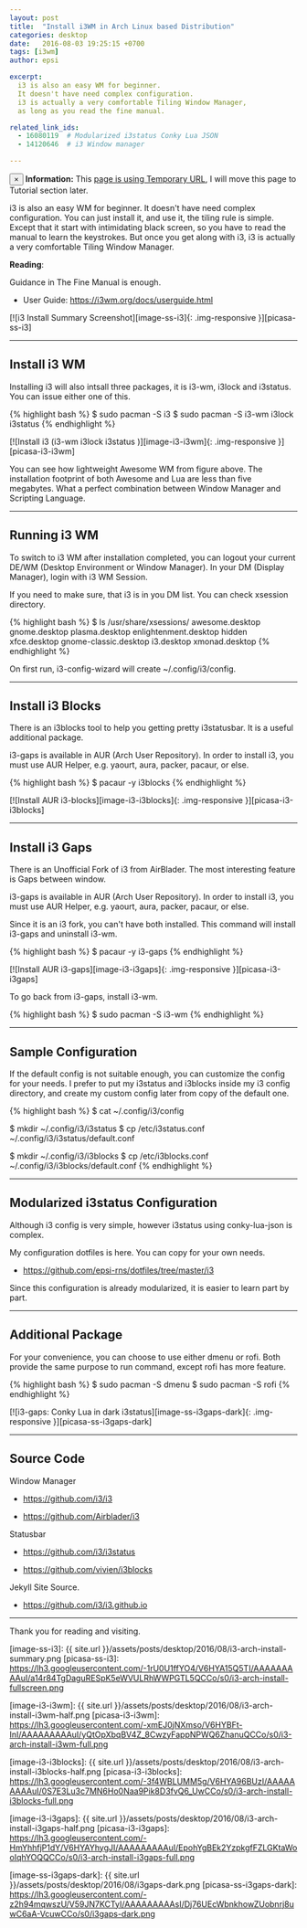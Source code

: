 ```yaml
---
layout: post
title:  "Install i3WM in Arch Linux based Distribution"
categories: desktop
date:   2016-08-03 19:25:15 +0700
tags: [i3wm]
author: epsi

excerpt:
  i3 is also an easy WM for beginner.
  It doesn't have need complex configuration.
  i3 is actually a very comfortable Tiling Window Manager,
  as long as you read the fine manual.

related_link_ids:
  - 16080119  # Modularized i3status Conky Lua JSON
  - 14120646  # i3 Window manager

---
```


<div class="alert alert-dismissible alert-info">
  <button type="button" class="close" data-dismiss="alert">&times;</button>
  <strong>Information:</strong> This <a href="#" class="alert-link">page is using Temporary URL</a>,
  I will move this page to Tutorial section later.
</div>

i3 is also an easy WM for beginner.
It doesn't have need complex configuration.
You can just install it, and use it, the tiling rule is simple.
Except that it start with intimidating black screen,
so you have to read the manual to learn the keystrokes.
But once you get along with i3,
i3 is actually a very comfortable Tiling Window Manager.

**Reading**:

Guidance in The Fine Manual is enough.

* User Guide: <https://i3wm.org/docs/userguide.html>

[![i3 Install Summary Screenshot][image-ss-i3]{: .img-responsive }][picasa-ss-i3]

-- -- --

## Install i3 WM

Installing i3 will also intsall three packages,
it is i3-wm, i3lock and i3status.
You can issue either one of this.

{% highlight bash %}
$ sudo pacman -S i3
$ sudo pacman -S i3-wm i3lock i3status 
{% endhighlight %}
 
[![Install i3 (i3-wm i3lock i3status )][image-i3-i3wm]{: .img-responsive }][picasa-i3-i3wm]

You can see how lightweight Awesome WM from figure above.
The installation footprint of both Awesome and Lua are less than five megabytes.
What a perfect combination between Window Manager and Scripting Language.

-- -- --

## Running i3 WM

To switch to i3 WM after installation completed,
you can logout your current DE/WM (Desktop Environment or Window Manager).
In your DM (Display Manager), login with i3 WM Session.

If you need to make sure, that i3 is in you DM list.
You can check xsession directory.

{% highlight bash %}
$ ls /usr/share/xsessions/
awesome.desktop        gnome.desktop  plasma.desktop
enlightenment.desktop  hidden         xfce.desktop
gnome-classic.desktop  i3.desktop     xmonad.desktop
{% endhighlight %}

On first run, i3-config-wizard will create ~/.config/i3/config.

-- -- --

## Install i3 Blocks

There is an i3blocks tool to help you getting pretty i3statusbar.
It is a useful additional package.

i3-gaps is available in AUR (Arch User Repository).
In order to install i3, you must use AUR Helper,
e.g. yaourt, aura, packer, pacaur, or else.

{% highlight bash %}
$ pacaur -y i3blocks
{% endhighlight %}

[![Install AUR i3-blocks][image-i3-i3blocks]{: .img-responsive }][picasa-i3-i3blocks]

-- -- --

## Install i3 Gaps

There is an Unofficial Fork of i3 from AirBlader.
The most interesting feature is Gaps between window.

i3-gaps is available in AUR (Arch User Repository).
In order to install i3, you must use AUR Helper,
e.g. yaourt, aura, packer, pacaur, or else.

Since it is an i3 fork, you can't have both installed.
This command will install i3-gaps and uninstall i3-wm.

{% highlight bash %}
$ pacaur -y i3-gaps
{% endhighlight %}

[![Install AUR i3-gaps][image-i3-i3gaps]{: .img-responsive }][picasa-i3-i3gaps]

To go back from i3-gaps, install i3-wm.

{% highlight bash %}
$ sudo pacman -S i3-wm 
{% endhighlight %}

-- -- --

## Sample Configuration

If the default config is not suitable enough,
you can customize the config for your needs.
I prefer to put my i3status and i3blocks
inside my i3 config directory,
and create my custom config later from copy of the default one.

{% highlight bash %}
$ cat ~/.config/i3/config

$ mkdir ~/.config/i3/i3status
$ cp /etc/i3status.conf ~/.config/i3/i3status/default.conf

$ mkdir ~/.config/i3/i3blocks
$ cp /etc/i3blocks.conf ~/.config/i3/i3blocks/default.conf
{% endhighlight %}

-- -- --

## Modularized i3status Configuration

Although i3 config is very simple,
however i3status using conky-lua-json is complex.

My configuration dotfiles is here.
You can copy for your own needs.

* <https://github.com/epsi-rns/dotfiles/tree/master/i3>

Since this configuration is already modularized,
it is easier to learn part by part.

-- -- --

## Additional Package

For your convenience,
you can choose to use either dmenu or rofi.
Both provide the same purpose to run command,
except rofi has more feature.

{% highlight bash %}
$ sudo pacman -S dmenu
$ sudo pacman -S rofi
{% endhighlight %}

[![i3-gaps: Conky Lua in dark i3status][image-ss-i3gaps-dark]{: .img-responsive }][picasa-ss-i3gaps-dark]

-- -- --

## Source Code

Window Manager

* <https://github.com/i3/i3>

* <https://github.com/Airblader/i3>

Statusbar

* <https://github.com/i3/i3status>

* <https://github.com/vivien/i3blocks>

Jekyll Site Source.

* <https://github.com/i3/i3.github.io>


-- -- --

Thank you for reading and visiting.


[//]: <> ( -- -- -- links below -- -- -- )

[image-ss-i3]: {{ site.url }}/assets/posts/desktop/2016/08/i3-arch-install-summary.png
[picasa-ss-i3]: https://lh3.googleusercontent.com/-1rU0U1ffYO4/V6HYA15Q5TI/AAAAAAAAAuI/a14r84TgDaguRESpK5eWVULRhWWPGTL5QCCo/s0/i3-arch-install-fullscreen.png

[image-i3-i3wm]: {{ site.url }}/assets/posts/desktop/2016/08/i3-arch-install-i3wm-half.png
[picasa-i3-i3wm]: https://lh3.googleusercontent.com/-xmEJ0jNXmso/V6HYBFt-InI/AAAAAAAAAuI/yQtOpXbqBV4Z_8CwzyFappNPWQ6ZhanuQCCo/s0/i3-arch-install-i3wm-full.png

[image-i3-i3blocks]: {{ site.url }}/assets/posts/desktop/2016/08/i3-arch-install-i3blocks-half.png
[picasa-i3-i3blocks]: https://lh3.googleusercontent.com/-3f4WBLUMM5g/V6HYA96BUzI/AAAAAAAAAuI/0S7E3Lu3c7MN6Ho0Naa9Pik8D3fvQ6_UwCCo/s0/i3-arch-install-i3blocks-full.png

[image-i3-i3gaps]: {{ site.url }}/assets/posts/desktop/2016/08/i3-arch-install-i3gaps-half.png
[picasa-i3-i3gaps]: https://lh3.googleusercontent.com/-HmYhhfjP1dY/V6HYAYhygJI/AAAAAAAAAuI/EpohYgBEk2YzpkgfFZLGKtaWooIqhYOQQCCo/s0/i3-arch-install-i3gaps-full.png

[image-ss-i3gaps-dark]: {{ site.url }}/assets/posts/desktop/2016/08/i3gaps-dark.png
[picasa-ss-i3gaps-dark]: https://lh3.googleusercontent.com/-z2h94mqwszU/V59JN7KCTyI/AAAAAAAAAsI/Dj76UEcWbnkhowZUobnrj8uwC6aA-VcuwCCo/s0/i3gaps-dark.png
